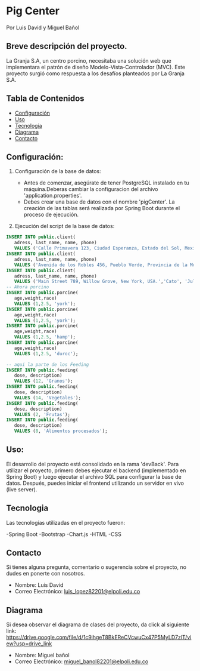# Pig Center
Por 
Luis David y
Miguel Bañol

 ## Breve descripción del proyecto.


La Granja S.A, un centro porcino, necesitaba una solución web que implementara el patrón de diseño Modelo-Vista-Controlador (MVC). Este proyecto surgió como respuesta a los desafíos planteados por La Granja S.A.

## Tabla de Contenidos

- [Configuración](#configuración)
- [Uso](#uso)
- [Tecnologia](#Tecnologia)
- [Diagrama](#Diagrama)
- [Contacto](#contacto)

## Configuración:

1. Configuración de la base de datos:
   - Antes de comenzar, asegúrate de tener PostgreSQL instalado en tu máquina.Deberas cambiar la configuracion del archivo 'application.properties'.
   - Debes crear una base de datos con el nombre 'pigCenter'. La creación de las tablas será realizada por Spring Boot durante el proceso de ejecución.

2. Ejecución del script de la base de datos:

 ```sql
INSERT INTO public.client(
	adress, last_name, name, phone)
	VALUES ('Calle Primavera 123, Ciudad Esperanza, Estado del Sol, Mexico.','Lopez', 'David','3504792685');
INSERT INTO public.client(
	adress, last_name, name, phone)
	VALUES ('Avenida de los Robles 456, Pueblo Verde, Provincia de la Montana, Espana.','Aurelius', 'Marcus','3504788182');
INSERT INTO public.client(
 	adress, last_name, name, phone)
	VALUES ('Main Street 789, Willow Grove, New York, USA.','Cato', 'Julius','3504792777');
-- Ahora porcino
INSERT INTO public.porcine(
	age,weight,race)
	VALUES (1,2.5, 'york');
INSERT INTO public.porcine(
	age,weight,race)
	VALUES (1,2.5, 'york');
INSERT INTO public.porcine(
	age,weight,race)
	VALUES (1,2.5, 'hamp');
INSERT INTO public.porcine(
	age,weight,race)
	VALUES (1,2.5, 'duroc');

-- aqui la parte de los Feeding
INSERT INTO public.feeding(
	dose, description)
	VALUES (12, 'Granos');
INSERT INTO public.feeding(
	dose, description)
	VALUES (14, 'Vegetales');
INSERT INTO public.feeding(
	dose, description)
	VALUES (2, 'Frutas');
INSERT INTO public.feeding(
	dose, description)
	VALUES (8, 'Alimentos procesados');
```
## Uso:
El desarrollo del proyecto está consolidado en la rama 'devBack'. Para utilizar el proyecto, primero debes ejecutar el backend (implementado en Spring Boot) y luego ejecutar el archivo SQL para configurar la base de datos. Después, puedes iniciar el frontend utilizando un servidor en vivo (live server).

## Tecnologia
Las tecnologías utilizadas en el proyecto fueron:

-Spring Boot
-Bootstrap
-Chart.js
-HTML
-CSS
## Contacto

Si tienes alguna pregunta, comentario o sugerencia sobre el proyecto, no dudes en ponerte con nosotros.

- Nombre: Luis David
- Correo Electrónico: luis_lopez82201@elpoli.edu.co
## Diagrama
Si desea observar el diagrama de clases del proyecto, da click al siguiente link:
https://drive.google.com/file/d/1c9ihgeT8BkEReCVcwuCx47P5MyLD7zlT/view?usp=drive_link
  
- Nombre: Miguel bañol
- Correo Electrónico: miguel_banol82201@elpoli.edu.co 

